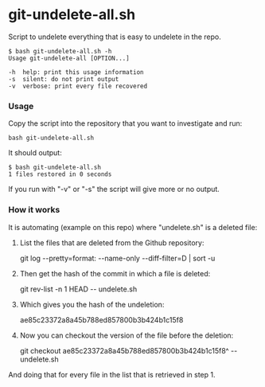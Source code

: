 # git-undelete-all.sh

Script to undelete everything that is easy to undelete in the repo.

    $ bash git-undelete-all.sh -h
    Usage git-undelete-all [OPTION...]

    -h  help: print this usage information
    -s  silent: do not print output
    -v  verbose: print every file recovered
    
### Usage

Copy the script into the repository that you want to investigate and run:

    bash git-undelete-all.sh

It should output:

    $ bash git-undelete-all.sh 
    1 files restored in 0 seconds

If you run with "-v" or "-s" the script will give more or no output.

### How it works

It is automating (example on this repo) where "undelete.sh" is a deleted file:

1) List the files that are deleted from the Github repository:

    git log --pretty=format: --name-only --diff-filter=D | sort -u

2) Then get the hash of the commit in which a file is deleted:

    git rev-list -n 1 HEAD -- undelete.sh

3) Which gives you the hash of the undeletion:

    ae85c23372a8a45b788ed857800b3b424b1c15f8

4) Now you can checkout the version of the file before the deletion:

    git checkout ae85c23372a8a45b788ed857800b3b424b1c15f8^ -- undelete.sh

And doing that for every file in the list that is retrieved in step 1.
